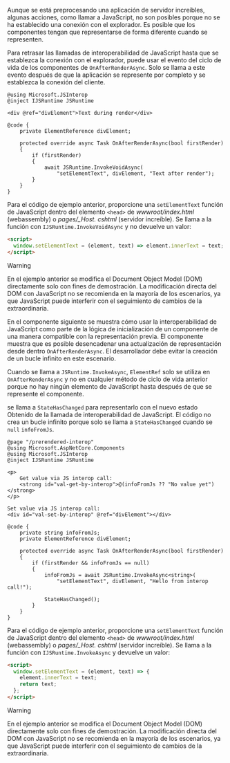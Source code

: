 Aunque se está preprocesando una aplicación de servidor increíbles, algunas acciones, como llamar a JavaScript, no son posibles porque no se ha establecido una conexión con el explorador. Es posible que los componentes tengan que representarse de forma diferente cuando se representen.

Para retrasar las llamadas de interoperabilidad de JavaScript hasta que se establezca la conexión con el explorador, puede usar el evento del ciclo de vida de los componentes de `OnAfterRenderAsync`. Solo se llama a este evento después de que la aplicación se represente por completo y se establezca la conexión del cliente.

```cshtml
@using Microsoft.JSInterop
@inject IJSRuntime JSRuntime

<div @ref="divElement">Text during render</div>

@code {
    private ElementReference divElement;

    protected override async Task OnAfterRenderAsync(bool firstRender)
    {
        if (firstRender)
        {
            await JSRuntime.InvokeVoidAsync(
                "setElementText", divElement, "Text after render");
        }
    }
}
```

Para el código de ejemplo anterior, proporcione una `setElementText` función de JavaScript dentro del elemento `<head>` de *wwwroot/index.html* (webassembly) o *pages/_Host. cshtml* (servidor increíble). Se llama a la función con `IJSRuntime.InvokeVoidAsync` y no devuelve un valor:

```html
<script>
  window.setElementText = (element, text) => element.innerText = text;
</script>
```

> [!WARNING]
> En el ejemplo anterior se modifica el Document Object Model (DOM) directamente solo con fines de demostración. La modificación directa del DOM con JavaScript no se recomienda en la mayoría de los escenarios, ya que JavaScript puede interferir con el seguimiento de cambios de la extraordinaria.

En el componente siguiente se muestra cómo usar la interoperabilidad de JavaScript como parte de la lógica de inicialización de un componente de una manera compatible con la representación previa. El componente muestra que es posible desencadenar una actualización de representación desde dentro `OnAfterRenderAsync`. El desarrollador debe evitar la creación de un bucle infinito en este escenario.

Cuando se llama a `JSRuntime.InvokeAsync`, `ElementRef` solo se utiliza en `OnAfterRenderAsync` y no en cualquier método de ciclo de vida anterior porque no hay ningún elemento de JavaScript hasta después de que se represente el componente.

se llama a `StateHasChanged` para representarlo con el nuevo estado Obtenido de la llamada de interoperabilidad de JavaScript. El código no crea un bucle infinito porque solo se llama a `StateHasChanged` cuando se `null` `infoFromJs`.

```cshtml
@page "/prerendered-interop"
@using Microsoft.AspNetCore.Components
@using Microsoft.JSInterop
@inject IJSRuntime JSRuntime

<p>
    Get value via JS interop call:
    <strong id="val-get-by-interop">@(infoFromJs ?? "No value yet")</strong>
</p>

Set value via JS interop call:
<div id="val-set-by-interop" @ref="divElement"></div>

@code {
    private string infoFromJs;
    private ElementReference divElement;

    protected override async Task OnAfterRenderAsync(bool firstRender)
    {
        if (firstRender && infoFromJs == null)
        {
            infoFromJs = await JSRuntime.InvokeAsync<string>(
                "setElementText", divElement, "Hello from interop call!");

            StateHasChanged();
        }
    }
}
```

Para el código de ejemplo anterior, proporcione una `setElementText` función de JavaScript dentro del elemento `<head>` de *wwwroot/index.html* (webassembly) o *pages/_Host. cshtml* (servidor increíble). Se llama a la función con `IJSRuntime.InvokeAsync` y devuelve un valor:

```html
<script>
  window.setElementText = (element, text) => {
    element.innerText = text;
    return text;
  };
</script>
```

> [!WARNING]
> En el ejemplo anterior se modifica el Document Object Model (DOM) directamente solo con fines de demostración. La modificación directa del DOM con JavaScript no se recomienda en la mayoría de los escenarios, ya que JavaScript puede interferir con el seguimiento de cambios de la extraordinaria.

